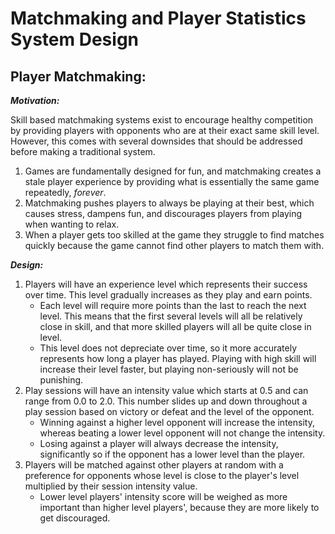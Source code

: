 # Matchmaking and Player Statistics System Design

## Player Matchmaking:

***Motivation:***

Skill based matchmaking systems exist to encourage healthy competition by providing players with opponents who are at their exact same skill level. However, this comes with several downsides that should be addressed before making a traditional system.
1. Games are fundamentally designed for fun, and matchmaking creates a stale player experience by providing what is essentially the same game repeatedly, *forever*.
2. Matchmaking pushes players to always be playing at their best, which causes stress, dampens fun, and discourages players from playing when wanting to relax.
3. When a player gets too skilled at the game they struggle to find matches quickly because the game cannot find other players to match them with.

***Design:***
1. Players will have an experience level which represents their success over time. This level gradually increases as they play and earn points.
    - Each level will require more points than the last to reach the next level. This means that the first several levels will all be relatively close in skill, and that more skilled players will all be quite close in level.
    - This level does not depreciate over time, so it more accurately represents how long a player has played. Playing with high skill will increase their level faster, but playing non-seriously will not be punishing.
2. Play sessions will have an intensity value which starts at 0.5 and can range from 0.0 to 2.0. This number slides up and down throughout a play session based on victory or defeat and the level of the opponent.
   - Winning against a higher level opponent will increase the intensity, whereas beating a lower level opponent will not change the intensity.
   - Losing against a player will always decrease the intensity, significantly so if the opponent has a lower level than the player.
3. Players will be matched against other players at random with a preference for opponents whose level is close to the player's level multiplied by their session intensity value.
   - Lower level players' intensity score will be weighed as more important than higher level players', because they are more likely to get discouraged.